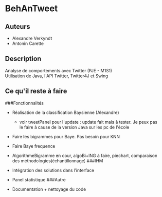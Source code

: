 BehAnTweet
==========

Auteurs
-------

*	Alexandre Verkyndt
*	Antonin Carette

Description
-----------

Analyse de comportements avec Twitter (PJE - M1S1)  
Utilisation de Java, l'API Twitter, Twitter4J et Swing

Ce qu'il reste à faire
----------------------

###Fonctionnalités
*	Réalisation de la classification Baysienne (Alexandre)
	- voir tweetPanel pour l'update : update fait mais à tester. Je peux pas le faire à cause de la version Java sur les pc de l'école
*	Faire les bigrammes pour Baye. Pas besoin pour KNN
*	Faire Baye frequence

*	AlgorithmeBigramme en cour, algoBi+ING à faire, piechart, comparaison des méthodologies(échantillonnage)
###IHM
*	Intégration des solutions dans l'interface
*	Panel statistique
###Autre
*	Documentation + nettoyage du code
